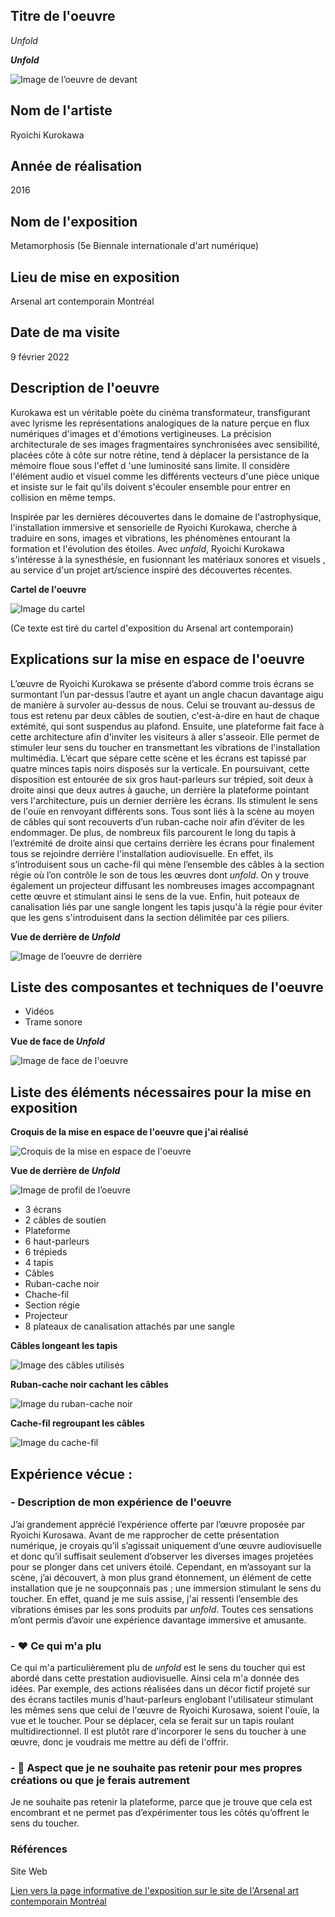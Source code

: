  ## Titre de l'oeuvre 
 
 *Unfold*
 
 ***Unfold***
 
  ![Image de l’oeuvre de devant](medias/photographies/photo_oeuvre_ensemble.jpg)

 ## Nom de l'artiste
 
 Ryoichi Kurokawa

 ## Année de réalisation
 
 2016

 ## Nom de l'exposition 
 
 Metamorphosis (5e Biennale internationale d'art numérique)
 
 ## Lieu de mise en exposition
 
 Arsenal art contemporain Montréal

 ## Date de ma visite
 
 9 février 2022

 ## Description de l'oeuvre
 
 Kurokawa est un véritable poète du cinéma transformateur, transfigurant avec lyrisme les représentations analogiques de la nature perçue en flux numériques d'images et d'émotions vertigineuses. La précision architecturale de ses images fragmentaires synchronisées avec sensibilité, placées côte à côte sur notre rétine, tend à déplacer la persistance de la mémoire floue sous l'effet d 'une luminosité sans limite. Il considère l'élément audio et visuel comme les différents vecteurs d'une pièce unique et insiste sur le fait qu'ils doivent s'écouler ensemble pour entrer en collision en même temps. 
 
 Inspirée par les dernières découvertes dans le domaine de l'astrophysique, l'installation immersive et sensorielle de Ryoichi Kurokawa, cherche à traduire en sons, images et vibrations, les phénomènes entourant la formation et l'évolution des étoiles. Avec *unfold*, Ryoichi Kurokawa s'intéresse à la synesthésie, en fusionnant les matériaux sonores et visuels , au service d'un projet art/science inspiré des découvertes récentes. 
 
**Cartel de l'oeuvre**

![Image du cartel](medias/photographies/photo_cartel.jpg)

 (Ce texte est tiré du cartel d'exposition du Arsenal art contemporain)

 ## Explications sur la mise en espace de l'oeuvre 
 
 L’œuvre de Ryoichi Kurokawa se présente d’abord comme trois écrans se surmontant l’un par-dessus l’autre et ayant un angle chacun davantage aigu de manière à survoler au-dessus de nous. Celui se trouvant au-dessus de tous est retenu par deux câbles de soutien, c'est-à-dire en haut de chaque extémité, qui sont suspendus au plafond. Ensuite, une plateforme fait face à cette architecture afin d'inviter les visiteurs à aller s'asseoir. Elle permet de stimuler leur sens du toucher en transmettant les vibrations de l'installation multimédia. L’écart que sépare cette scène et les écrans est tapissé par quatre minces tapis noirs disposés sur la verticale. En poursuivant, cette disposition est entourée de six gros haut-parleurs sur trépied, soit deux à droite ainsi que deux autres à gauche, un derrière la plateforme pointant vers l'architecture, puis un dernier derrière les écrans. Ils stimulent le sens de l'ouïe en renvoyant différents sons. Tous sont liés à la scène au moyen de câbles qui sont recouverts d’un ruban-cache noir afin d’éviter de les endommager. De plus, de nombreux fils parcourent le long du tapis à l’extrémité de droite ainsi que certains derrière les écrans pour finalement tous se rejoindre derrière l'installation audiovisuelle. En effet, ils s’introduisent sous un cache-fil qui mène l’ensemble des câbles à la section régie où l’on contrôle le son de tous les œuvres dont *unfold*. On y trouve également un projecteur diffusant les nombreuses images accompagnant cette œuvre et stimulant ainsi le sens de la vue. Enfin, huit poteaux de canalisation liés par une sangle longent les tapis jusqu'à la régie pour éviter que les gens s'introduisent dans la section délimitée par ces piliers. 
 
 **Vue de derrière de *Unfold***
 
  ![Image de l’oeuvre de derrière](medias/photographies/photo_oeuvre_ensemble_derriere.jpg)

 ## Liste des composantes et techniques de l'oeuvre 
 
 - Vidéos
 - Trame sonore

 **Vue de face de *Unfold***
 
 ![Image de face de l'oeuvre](medias/photographies/photo_elements_disposition.jpg)
 
 ## Liste des éléments nécessaires pour la mise en exposition 
 
 **Croquis de la mise en espace de l'oeuvre que j'ai réalisé**
 
 ![Croquis de la mise en espace de l'oeuvre](medias/croquis/photo_croquis_oeuvre.jpg)
 
 **Vue de derrière de *Unfold***
 
 ![Image de profil de l’oeuvre](medias/photographies/photo_regie.jpg)
 
 - 3 écrans
 - 2 câbles de soutien
 - Plateforme 
 - 6 haut-parleurs
 - 6 trépieds
 - 4 tapis
 - Câbles
 - Ruban-cache noir
 - Chache-fil
 - Section régie
 - Projecteur
 - 8 plateaux de canalisation attachés par une sangle

**Câbles longeant les tapis**

![Image des câbles utilisés](medias/photographies/photo_cables.jpg)

**Ruban-cache noir cachant les câbles**

![Image du ruban-cache noir](medias/photographies/photo_ruban_cache.jpg)

**Cache-fil regroupant les câbles**

![Image du cache-fil](medias/photographies/photo_cache_fil.jpg)

 ## Expérience vécue :

 ### - Description de mon expérience de l'oeuvre
 
 J’ai grandement apprécié l’expérience offerte par l’œuvre proposée par Ryoichi Kurosawa. Avant de me rapprocher de cette présentation numérique, je croyais qu’il s’agissait uniquement d’une œuvre audiovisuelle et donc qu’il suffisait seulement d’observer les diverses images projetées pour se plonger dans cet univers étoilé. Cependant, en m’assoyant sur la scène, j’ai découvert, à mon plus grand étonnement, un élément de cette installation que je ne soupçonnais pas ; une immersion stimulant le sens du toucher. En effet, quand je me suis assise, j'ai ressenti l’ensemble des vibrations émises par les sons produits par *unfold*. Toutes ces sensations m’ont permis d’avoir une expérience davantage immersive et amusante.  

 ### - ❤️ Ce qui m'a plu
 
 Ce qui m'a particulièrement plu de *unfold* est le sens du toucher qui est abordé dans cette prestation audiovisuelle. Ainsi cela m'a donnée des idées. Par exemple, des actions réalisées dans un décor fictif projeté sur des écrans tactiles munis d'haut-parleurs englobant l'utilisateur stimulant les mêmes sens que celui de l'œuvre de Ryoichi Kurosawa, soient l'ouïe, la vue et le toucher. Pour se déplacer, cela se ferait sur un tapis roulant multidirectionnel. Il est plutôt rare d'incorporer le sens du toucher à une œuvre, donc je voudrais me mettre au défi de l'offrir.  

 ### - 🤔 Aspect que je ne souhaite pas retenir pour mes propres créations ou que je ferais autrement 
 
 Je ne souhaite pas retenir la plateforme, parce que je trouve que cela est encombrant et ne permet pas d’expérimenter tous les côtés qu’offrent le sens du toucher. 
 
 ### Références
 
 Site Web 
 
 [Lien vers la page informative de l'exposition sur le site de l'Arsenal art contemporain Montréal ](https://www.arsenalcontemporary.com/mtl/fr/exhib/detail/2021-elektra-5e-biennale)
